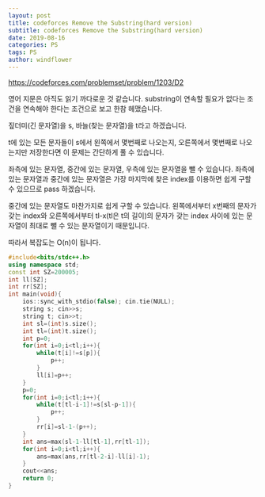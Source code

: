 ```yaml
---
layout: post
title: codeforces Remove the Substring(hard version)
subtitle: codeforces Remove the Substring(hard version)
date: 2019-08-16
categories: PS
tags: PS
author: windflower
---
```


<https://codeforces.com/problemset/problem/1203/D2>

영어 지문은 아직도 읽기 까다로운 것 같습니다. substring이 연속할 필요가 없다는 조건을 연속해야 한다는 조건으로 보고 한참 헤맸습니다.

짚더미(긴 문자열)을 s, 바늘(찾는 문자열)을 t라고 하겠습니다.

t에 있는 모든 문자들이 s에서 왼쪽에서 몇번째로 나오는지, 오른쪽에서 몇번째로 나오는지만 저장한다면 이 문제는 간단하게 풀 수 있습니다.

좌측에 있는 문자열, 중간에 있는 문자열, 우측에 있는 문자열을 뺄 수 있습니다. 좌측에 있는 문자열과 중간에 있는 문자열은 가장 마지막에 찾은 index를 이용하면 쉽게 구할 수 있으므로 pass 하겠습니다.

중간에 있는 문자열도 마찬가지로 쉽게 구할 수 있습니다. 왼쪽에서부터 x번째의 문자가 갖는 index와 오른쪽에서부터 tl-x(tl은 t의 길이)의 문자가 갖는 index 사이에 있는 문자열이 최대로 뺄 수 있는 문자열이기 때문입니다.

따라서 복잡도는 O(n)이 됩니다.

```cpp
#include<bits/stdc++.h>
using namespace std;
const int SZ=200005;
int ll[SZ];
int rr[SZ];
int main(void){
	ios::sync_with_stdio(false); cin.tie(NULL);
	string s; cin>>s;
	string t; cin>>t;
	int sl=(int)s.size();
	int tl=(int)t.size();
	int p=0;
	for(int i=0;i<tl;i++){
		while(t[i]!=s[p]){
			p++;
		}
		ll[i]=p++;
	}
	p=0;
	for(int i=0;i<tl;i++){
		while(t[tl-i-1]!=s[sl-p-1]){
			p++;
		}
		rr[i]=sl-1-(p++);
	}
	int ans=max(sl-1-ll[tl-1],rr[tl-1]);
	for(int i=0;i<tl;i++){
		ans=max(ans,rr[tl-2-i]-ll[i]-1);
	}
	cout<<ans;
	return 0;
}
```
